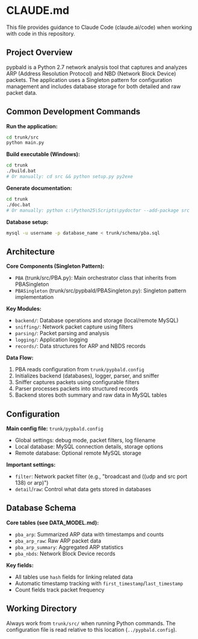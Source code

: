 # CLAUDE.md

This file provides guidance to Claude Code (claude.ai/code) when working with code in this repository.

## Project Overview

pypbald is a Python 2.7 network analysis tool that captures and analyzes ARP (Address Resolution Protocol) and NBD (Network Block Device) packets. The application uses a Singleton pattern for configuration management and includes database storage for both detailed and raw packet data.

## Common Development Commands

**Run the application:**
```bash
cd trunk/src
python main.py
```

**Build executable (Windows):**
```bash
cd trunk
./build.bat
# Or manually: cd src && python setup.py py2exe
```

**Generate documentation:**
```bash
cd trunk
./doc.bat
# Or manually: python c:\Python25\Scripts\pydoctor --add-package src
```

**Database setup:**
```bash
mysql -u username -p database_name < trunk/schema/pba.sql
```

## Architecture

**Core Components (Singleton Pattern):**
- `PBA` (trunk/src/PBA.py): Main orchestrator class that inherits from PBASingleton
- `PBASingleton` (trunk/src/pypbald/PBASingleton.py): Singleton pattern implementation

**Key Modules:**
- `backend/`: Database operations and storage (local/remote MySQL)
- `sniffing/`: Network packet capture using filters 
- `parsing/`: Packet parsing and analysis
- `logging/`: Application logging
- `records/`: Data structures for ARP and NBDS records

**Data Flow:**
1. PBA reads configuration from `trunk/pypbald.config`
2. Initializes backend (databases), logger, parser, and sniffer
3. Sniffer captures packets using configurable filters
4. Parser processes packets into structured records
5. Backend stores both summary and raw data in MySQL tables

## Configuration

**Main config file:** `trunk/pypbald.config`
- Global settings: debug mode, packet filters, log filename
- Local database: MySQL connection details, storage options
- Remote database: Optional remote MySQL storage

**Important settings:**
- `filter`: Network packet filter (e.g., "broadcast and ((udp and src port 138) or arp)")
- `detail`/`raw`: Control what data gets stored in databases

## Database Schema

**Core tables (see DATA_MODEL.md):**
- `pba_arp`: Summarized ARP data with timestamps and counts
- `pba_arp_raw`: Raw ARP packet data
- `pba_arp_summary`: Aggregated ARP statistics
- `pba_nbds`: Network Block Device records

**Key fields:**
- All tables use `hash` fields for linking related data
- Automatic timestamp tracking with `first_timestamp`/`last_timestamp`
- Count fields track packet frequency

## Working Directory

Always work from `trunk/src/` when running Python commands. The configuration file is read relative to this location (`../pypbald.config`).